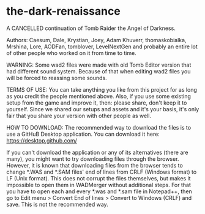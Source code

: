 # the-dark-renaissance
A CANCELLED continuation of Tomb Raider the Angel of Darkness.

Authors:
Caesum, Dale, Krystian, Joey, Adam Khuverr, thomaskobialka, Mrshina, Lore, AODFan, tomblover, LevelNextGen and probably an entire lot of other people who worked on it from time to time.

WARNING: Some wad2 files were made with old Tomb Editor version that had different sound system. Because of that when editing wad2 files you will be forced to reassing some sounds.

TERMS OF USE:
You can take anything you like from this project for as long as you credit the people mentioned above. Also, if you use some existing setup from the game and improve it, then: please share, don't keep it to yourself. Since we shared our setups and assets and it's your basis, it's only fair that you share your version with other people as well.

HOW TO DOWNLOAD:
The recommended way to download the files is to use a GitHuB Desktop application. You can download it here:
https://desktop.github.com/

If you can't download the application or any of its alternatives (there are many), you might want to try downloading files through the browser.
However, it is known that downloading files from the browser tends to change *.WAS and *.SAM files' end of lines from CRLF (Windows format) to LF (Unix format). This does not corrupt the files themselves, but makes it impossible to open them in WADMerger without additional steps. For that you have to open each and every *.was and *.sam file in Notepad++, then go to Edit menu > Convert End of lines > Convert to Windows (CRLF) and save. This is not the recommended way.
